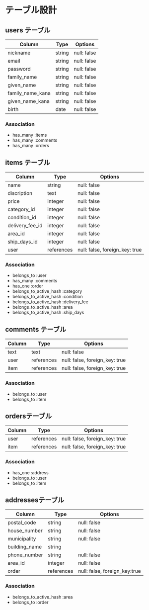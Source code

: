 # テーブル設計

## users テーブル

| Column          | Type    | Options     |
| ----------------| --------| ----------- |
| nickname        | string  | null: false |
| email           | string  | null: false |
| password        | string  | null: false |
| family_name     | string  | null: false |
| given_name      | string  | null: false |
| family_name_kana| string  | null: false |
| given_name_kana | string  | null: false |
| birth           | date    | null: false |

### Association

- has_many :items
- has_many :comments
- has_many :orders

## items テーブル

| Column      | Type         | Options                       |
| ---------------| -------------| ------------------------------|
| name           | string       | null: false                   |
| discription    | text         | null: false                   |
| price          | integer      | null: false                   |
| category_id    | integer      | null: false                   |
| condition_id   | integer      | null: false                   |
| delivery_fee_id| integer      | null: false                   |
| area_id        | integer      | null: false                   |
| ship_days_id   | integer      | null: false                   |
| user           | references   | null: false, foreign_key: true|

### Association

- belongs_to :user
- has_many   :comments
- has_one    :order
- belongs_to_active_hash :category
- belongs_to_active_hash :condition
- belongs_to_active_hash :delivery_fee
- belongs_to_active_hash :area
- belongs_to_active_hash :ship_days


## comments テーブル

| Column      | Type         | Options                       |
| ------------| -------------| ------------------------------|
| text        | text         | null: false                   |
| user        | references   | null: false, foreign_key: true|
| item        | references   | null: false, foreign_key: true|

### Association

- belongs_to :user
- belongs_to :item

## ordersテーブル

| Column       | Type         | Options                       |
| -------------| -------------| ------------------------------|
| user         | references   | null: false, foreign_key: true|
| item         | references   | null: false, foreign_key: true|

### Association

- has_one :address
- belongs_to :user
- belongs_to :item 

## addressesテーブル

| Column       | Type         | Options                       |
| -------------| -------------| ------------------------------|
| postal_code  | string       | null: false                   |
| house_number | string       | null: false                   |
| municipality | string       | null: false                   |
| building_name| string       |                               |
| phone_number | string       | null: false                   |
| area_id      | integer      | null: false                   |
| order        | references   | null: false, foreign_key:true |

### Association

- belongs_to_active_hash :area
- belongs_to :order
